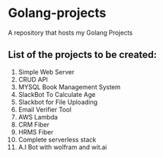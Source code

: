 # Golang-projects
A repository that hosts my Golang Projects

## List of the projects to be created:
1. Simple Web Server
2. CRUD API
3. MYSQL Book Management System
4. SlackBot To Calculate Age
5. Slackbot for File Uploading
6. Email Verifier Tool
7. AWS Lambda
8. CRM Fiber
9. HRMS Fiber
10. Complete serverless stack
11. A.I Bot with wolfram and wit.ai
